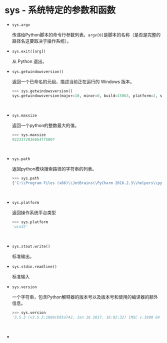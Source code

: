 # sys - 系统特定的参数和函数

* `sys.argv`

  传递给Python脚本的命令行参数列表。`argv[0]`是脚本的名称（是否是完整的路径名这要取决于操作系统）。

* `sys.exit([arg])`

  从 Python 退出。

* `sys.getwindowsversion()`

  返回一个已命名的元组，描述当前正在运行的 Windows 版本。

  ```python
  >>> sys.getwindowsversion()
  sys.getwindowsversion(major=10, minor=0, build=15063, platform=2, service_pack='')
  ```

  ​


* `sys.maxsize`

  返回一个python的整数最大的值。

  ```python
  >>> sys.maxsize
  9223372036854775807
  ```

  ​

* `sys.path`

  返回python模块搜索路径的字符串的列表。

  ```python
  >>> sys.path
  ['C:\\Program Files (x86)\\JetBrains\\PyCharm 2016.2.3\\helpers\\pydev', 'C:\\Program Files (x86)\\JetBrains\\PyCharm 2016.2.3\\helpers\\pydev', 'C:\\Program Files\\Python35\\python35.zip', 'C:\\Program Files\\Python35\\DLLs', 'C:\\Program Files\\Python35\\lib', 'C:\\Program Files\\Python35', 'C:\\Program Files\\Python35\\lib\\site-packages', 'G:\\PythonHomeWork\\Test']

  ```

  ​

* `sys.platform`

  返回操作系统平台类型

  ```python
  >>> sys.platform
  'win32'
  ```

  ​

* `sys.stout.write()`

  标准输出。

* `sys.stdin.readline()`

  标准输入

* `sys.version`

  一个字符串，包含Python解释器的版本号以及版本号和使用的编译器的额外信息。

  ```python
  >>> sys.version
  '3.5.3 (v3.5.3:1880cb95a742, Jan 16 2017, 16:02:32) [MSC v.1900 64 bit (AMD64)]'
  ```

  ​

* ​

  ​